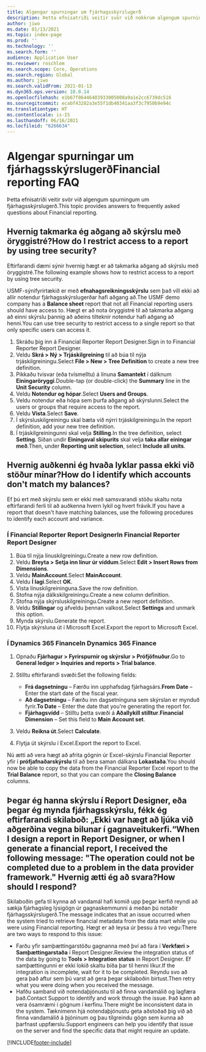 ```yaml
---
title: Algengar spurningar um fjárhagsskýrslugerð
description: Þetta efnisatriði veitir svör við nokkrum algengum spurningum um fjárhagsskýrslugerð.
author: jiwo
ms.date: 01/13/2021
ms.topic: index-page
ms.prod: ''
ms.technology: ''
ms.search.form: ''
audience: Application User
ms.reviewer: roschlom
ms.search.scope: Core, Operations
ms.search.region: Global
ms.author: jiwo
ms.search.validFrom: 2021-01-13
ms.dyn365.ops.version: 10.0.14
ms.openlocfilehash: e1b67f86446403933005008a9a1e2cc6739dc516
ms.sourcegitcommit: ecabf43282a3e55f1db40341aa3f3c7950b9e94c
ms.translationtype: HT
ms.contentlocale: is-IS
ms.lasthandoff: 06/16/2021
ms.locfileid: "6266634"
---
```

# <a name="financial-reporting-faq"></a><span data-ttu-id="d502f-103">Algengar spurningar um fjárhagsskýrslugerð</span><span class="sxs-lookup"><span data-stu-id="d502f-103">Financial reporting FAQ</span></span>

<span data-ttu-id="d502f-104">Þetta efnisatriði veitir svör við algengum spurningum um fjárhagsskýrslugerð.</span><span class="sxs-lookup"><span data-stu-id="d502f-104">This topic provides answers to frequently asked questions about Financial reporting.</span></span>

## <a name="how-do-i-restrict-access-to-a-report-by-using-tree-security"></a><span data-ttu-id="d502f-105">Hvernig takmarka ég aðgang að skýrslu með öryggistré?</span><span class="sxs-lookup"><span data-stu-id="d502f-105">How do I restrict access to a report by using tree security?</span></span>

<span data-ttu-id="d502f-106">Eftirfarandi dæmi sýnir hvernig hægt er að takmarka aðgang að skýrslu með öryggistré.</span><span class="sxs-lookup"><span data-stu-id="d502f-106">The following example shows how to restrict access to a report by using tree security.</span></span>

<span data-ttu-id="d502f-107">USMF-sýnifyrirtækið er með **efnahagsreikningsskýrslu** sem það vill ekki að allir notendur fjárhagsskýrslugerðar hafi aðgang að.</span><span class="sxs-lookup"><span data-stu-id="d502f-107">The USMF demo company has a **Balance sheet** report that not all Financial reporting users should have access to.</span></span> <span data-ttu-id="d502f-108">Hægt er að nota öryggistré til að takmarka aðgang að einni skýrslu þannig að aðeins tilteknir notendur hafi aðgang að henni.</span><span class="sxs-lookup"><span data-stu-id="d502f-108">You can use tree security to restrict access to a single report so that only specific users can access it.</span></span>

1. <span data-ttu-id="d502f-109">Skráðu þig inn á Financial Reporter Report Designer.</span><span class="sxs-lookup"><span data-stu-id="d502f-109">Sign in to Financial Reporter Report Designer.</span></span>
2. <span data-ttu-id="d502f-110">Veldu **Skrá \> Ný \> Trjáskilgreining** til að búa til nýja trjáskilgreiningu.</span><span class="sxs-lookup"><span data-stu-id="d502f-110">Select **File \> New \> Tree Definition** to create a new tree definition.</span></span>
3. <span data-ttu-id="d502f-111">Pikkaðu tvisvar (eða tvísmelltu) á línuna **Samantekt** í dálknum **Einingaröryggi**.</span><span class="sxs-lookup"><span data-stu-id="d502f-111">Double-tap (or double-click) the **Summary** line in the **Unit Security** column.</span></span>
4. <span data-ttu-id="d502f-112">Veldu **Notendur og hópar**.</span><span class="sxs-lookup"><span data-stu-id="d502f-112">Select **Users and Groups**.</span></span>
5. <span data-ttu-id="d502f-113">Veldu notendur eða hópa sem þurfa aðgang að skýrslunni.</span><span class="sxs-lookup"><span data-stu-id="d502f-113">Select the users or groups that require access to the report.</span></span>
6. <span data-ttu-id="d502f-114">Veldu **Vista**.</span><span class="sxs-lookup"><span data-stu-id="d502f-114">Select **Save**.</span></span>
7. <span data-ttu-id="d502f-115">Í skýrsluskilgreiningu skal bæta við nýrri trjáskilgreiningu.</span><span class="sxs-lookup"><span data-stu-id="d502f-115">In the report definition, add your new tree definition.</span></span>
8. <span data-ttu-id="d502f-116">Í trjáskilgreiningunni skal velja **Stilling**.</span><span class="sxs-lookup"><span data-stu-id="d502f-116">In the tree definition, select **Setting**.</span></span> <span data-ttu-id="d502f-117">Síðan undir **Einingaval skipurits** skal velja **taka allar einingar með**.</span><span class="sxs-lookup"><span data-stu-id="d502f-117">Then, under **Reporting unit selection**, select **Include all units**.</span></span>

## <a name="how-do-i-identify-which-accounts-dont-match-my-balances"></a><span data-ttu-id="d502f-118">Hvernig auðkenni ég hvaða lyklar passa ekki við stöður mínar?</span><span class="sxs-lookup"><span data-stu-id="d502f-118">How do I identify which accounts don't match my balances?</span></span>

<span data-ttu-id="d502f-119">Ef þú ert með skýrslu sem er ekki með samsvarandi stöðu skaltu nota eftirfarandi ferli til að auðkenna hvern lykil og hvert frávik.</span><span class="sxs-lookup"><span data-stu-id="d502f-119">If you have a report that doesn't have matching balances, use the following procedures to identify each account and variance.</span></span>

### <a name="in-financial-reporter-report-designer"></a><span data-ttu-id="d502f-120">Í Financial Reporter Report Designer</span><span class="sxs-lookup"><span data-stu-id="d502f-120">In Financial Reporter Report Designer</span></span>

1. <span data-ttu-id="d502f-121">Búa til nýja línuskilgreiningu.</span><span class="sxs-lookup"><span data-stu-id="d502f-121">Create a new row definition.</span></span>
2. <span data-ttu-id="d502f-122">Veldu **Breyta \> Setja inn línur úr víddum**.</span><span class="sxs-lookup"><span data-stu-id="d502f-122">Select **Edit \> Insert Rows from Dimensions**.</span></span>
3. <span data-ttu-id="d502f-123">Veldu **MainAccount**.</span><span class="sxs-lookup"><span data-stu-id="d502f-123">Select **MainAccount**.</span></span>
4. <span data-ttu-id="d502f-124">Veldu **Í lagi**.</span><span class="sxs-lookup"><span data-stu-id="d502f-124">Select **OK**.</span></span>
5. <span data-ttu-id="d502f-125">Vista línuskilgreininguna.</span><span class="sxs-lookup"><span data-stu-id="d502f-125">Save the row definition.</span></span>
6. <span data-ttu-id="d502f-126">Stofna nýja dálkskilgreiningu.</span><span class="sxs-lookup"><span data-stu-id="d502f-126">Create a new column definition.</span></span>
7. <span data-ttu-id="d502f-127">Stofna nýja skýrsluskilgreiningu.</span><span class="sxs-lookup"><span data-stu-id="d502f-127">Create a new report definition.</span></span>
8. <span data-ttu-id="d502f-128">Veldu **Stillingar** og afveldu þennan valkost.</span><span class="sxs-lookup"><span data-stu-id="d502f-128">Select **Settings** and unmark this option.</span></span>
9. <span data-ttu-id="d502f-129">Mynda skýrslu.</span><span class="sxs-lookup"><span data-stu-id="d502f-129">Generate the report.</span></span> 
10. <span data-ttu-id="d502f-130">Flytja skýrsluna út í Microsoft Excel.</span><span class="sxs-lookup"><span data-stu-id="d502f-130">Export the report to Microsoft Excel.</span></span>

### <a name="in-dynamics-365-finance"></a><span data-ttu-id="d502f-131">Í Dynamics 365 Finance</span><span class="sxs-lookup"><span data-stu-id="d502f-131">In Dynamics 365 Finance</span></span>

1. <span data-ttu-id="d502f-132">Opnaðu **Fjárhagur \> Fyrirspurnir og skýrslur \> Prófjöfnuður**.</span><span class="sxs-lookup"><span data-stu-id="d502f-132">Go to **General ledger \> Inquiries and reports \> Trial balance**.</span></span>
2. <span data-ttu-id="d502f-133">Stilltu eftirfarandi svæði:</span><span class="sxs-lookup"><span data-stu-id="d502f-133">Set the following fields:</span></span>

    - <span data-ttu-id="d502f-134">**Frá dagsetningu** – Færðu inn upphafsdag fjárhagsárs.</span><span class="sxs-lookup"><span data-stu-id="d502f-134">**From Date** – Enter the start date of the fiscal year.</span></span>
    - <span data-ttu-id="d502f-135">**Að dagsetningu** – Færðu inn dagsetninguna sem skýrslan er mynduð fyrir.</span><span class="sxs-lookup"><span data-stu-id="d502f-135">**To Date** – Enter the date that you're generating the report for.</span></span>
    - <span data-ttu-id="d502f-136">**Fjárhagsvídd** – Stilltu þetta svæði á **Aðallykill stilltur**.</span><span class="sxs-lookup"><span data-stu-id="d502f-136">**Financial Dimension** – Set this field to **Main Account set**.</span></span>

3. <span data-ttu-id="d502f-137">Veldu **Reikna út**.</span><span class="sxs-lookup"><span data-stu-id="d502f-137">Select **Calculate**.</span></span>
4. <span data-ttu-id="d502f-138">Flytja út skýrslu í Excel.</span><span class="sxs-lookup"><span data-stu-id="d502f-138">Export the report to Excel.</span></span>

<span data-ttu-id="d502f-139">Nú ætti að vera hægt að afrita gögnin úr Excel-skýrslu Financial Reporter yfir í **prófjafnaðarskýrslu** til að bera saman dálkana **Lokastaða**.</span><span class="sxs-lookup"><span data-stu-id="d502f-139">You should now be able to copy the data from the Financial Reporter Excel report to the **Trial Balance** report, so that you can compare the **Closing Balance** columns.</span></span>

## <a name="when-i-design-a-report-in-report-designer-or-when-i-generate-a-financial-report-i-received-the-following-message-the-operation-could-not-be-completed-due-to-a-problem-in-the-data-provider-framework-how-should-i-respond"></a><span data-ttu-id="d502f-140">Þegar ég hanna skýrslu í Report Designer, eða þegar ég mynda fjárhagsskýrslu, fékk ég eftirfarandi skilaboð: „Ekki var hægt að ljúka við aðgerðina vegna bilunar í gagnaveitukerfi.“</span><span class="sxs-lookup"><span data-stu-id="d502f-140">When I design a report in Report Designer, or when I generate a financial report, I received the following message: "The operation could not be completed due to a problem in the data provider framework."</span></span> <span data-ttu-id="d502f-141">Hvernig ætti ég að svara?</span><span class="sxs-lookup"><span data-stu-id="d502f-141">How should I respond?</span></span>

<span data-ttu-id="d502f-142">Skilaboðin gefa til kynna að vandamál hafi komið upp þegar kerfið reyndi að sækja fjárhagsleg lýsigögn úr gagnaskemmunni á meðan þú notaðir fjárhagsskýrslugerð.</span><span class="sxs-lookup"><span data-stu-id="d502f-142">The message indicates that an issue occurred when the system tried to retrieve financial metadata from the data mart while you were using Financial reporting.</span></span> <span data-ttu-id="d502f-143">Hægt er að leysa úr þessu á tvo vegu:</span><span class="sxs-lookup"><span data-stu-id="d502f-143">There are two ways to respond to this issue:</span></span>

- <span data-ttu-id="d502f-144">Farðu yfir samþættingarstöðu gagnanna með því að fara í **Verkfæri \> Samþættingarstaða** í Report Designer.</span><span class="sxs-lookup"><span data-stu-id="d502f-144">Review the integration status of the data by going to **Tools \> Integration status** in Report Designer.</span></span> <span data-ttu-id="d502f-145">Ef samþættingunni er ekki lokið skaltu bíða þar til henni líkur.</span><span class="sxs-lookup"><span data-stu-id="d502f-145">If the integration is incomplete, wait for it to be completed.</span></span> <span data-ttu-id="d502f-146">Reyndu svo að gera það aftur sem þú varst að gera þegar skilaboðin birtust.</span><span class="sxs-lookup"><span data-stu-id="d502f-146">Then retry what you were doing when you received the message.</span></span>
- <span data-ttu-id="d502f-147">Hafðu samband við notendaþjónustu til að finna vandamálið og lagfæra það.</span><span class="sxs-lookup"><span data-stu-id="d502f-147">Contact Support to identify and work through the issue.</span></span> <span data-ttu-id="d502f-148">Það kann að vera ósamræmi í gögnum í kerfinu.</span><span class="sxs-lookup"><span data-stu-id="d502f-148">There might be inconsistent data in the system.</span></span> <span data-ttu-id="d502f-149">Tæknimenn hjá notendaþjónustu geta aðstoðað þig við að finna vandamálið á þjóninum og þau tilgreindu gögn sem kunna að þarfnast uppfærslu.</span><span class="sxs-lookup"><span data-stu-id="d502f-149">Support engineers can help you identify that issue on the server and find the specific data that might require an update.</span></span>

[!INCLUDE[footer-include](../../includes/footer-banner.md)]
